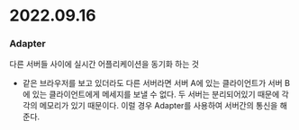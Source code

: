 # 2022.09.16


### Adapter
다른 서버들 사이에 실시간 어플리케이션을 동기화 하는 것
 - 같은 브라우저를 보고 있더라도 다른 서버라면 서버 A에 있는 클라이언트가 서버 B에 있는 클라이언트에게 메세지를 보낼 수 없다. 두 서버는 분리되어있기 때문에 각각의 메모리가 있기 때문이다. 이럴 경우 Adapter를 사용하여 서버간의 통신을 해준다.
